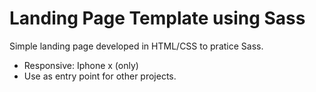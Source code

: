 # Landing Page Template using Sass

Simple landing page developed in HTML/CSS to pratice Sass.

* Responsive: Iphone x (only)
* Use as entry point for other projects.
